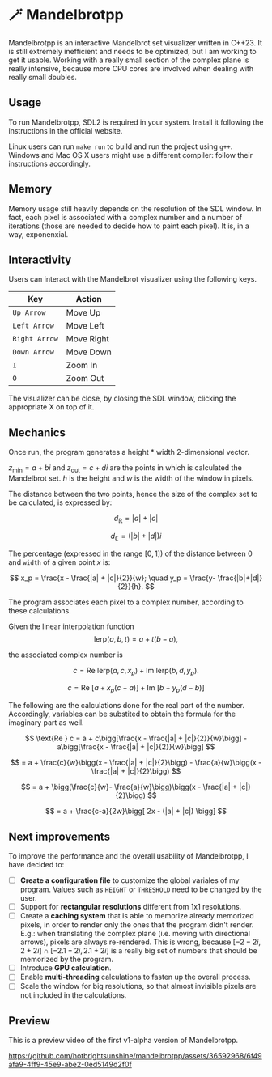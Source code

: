 # 🪄 Mandelbrotpp 

Mandelbrotpp is an interactive Mandelbrot set visualizer written in C++23. 
It is still extremely inefficient and needs to be optimized, but I am working to get it usable. 
Working with a really small section of the complex plane is really intensive, because more CPU cores are involved
when dealing with really small doubles. 

## Usage

To run Mandelbrotpp, SDL2 is required in your system. Install it following the instructions in the official website. 

Linux users can run `make run` to build and run the project using `g++`. Windows and Mac OS X users might use a different compiler: follow their instructions accordingly. 

## Memory

Memory usage still heavily depends on the resolution of the SDL window. In fact, each pixel is associated with 
a complex number and a number of iterations (those are needed to decide how to paint each pixel). 
It is, in a way, exponenxial.

## Interactivity

Users can interact with the Mandelbrot visualizer using the following keys. 

| Key | Action |
| - | - |
| `Up Arrow` | Move Up |
| `Left Arrow` | Move Left |
| `Right Arrow` | Move Right | 
| `Down Arrow` | Move Down |
| `I` | Zoom In |
| `O` | Zoom Out |

The visualizer can be close, by closing the SDL window, clicking the appropriate X on top of it. 

## Mechanics 

Once run, the program generates a height * width 2-dimensional vector. 

$z_{\text{min}} = a +bi$ and $z_{\text{out}} = c+di$ are the points in which is calculated the Mandelbrot set. $h$ is the height and $w$ is the width of the window in pixels.

The distance between the two points, hence the size of the complex set to be calculated, is expressed by:

$$
d_{\mathbb{R}} = |a| + |c| 
$$

$$
d_{\mathbb{C}} = (|b| + |d|)i
$$

The percentage (expressed in the range $[0, 1]$) of the distance between 0 and `width` of a given point $x$ is:

$$
    x_p = \frac{x - \frac{|a| + |c|}{2}}{w}; \quad y_p = \frac{y- \frac{|b|+|d|}{2}}{h}.
$$

The program associates each pixel to a complex number, according to these calculations. 

Given the linear interpolation function 
$$
    \text{lerp}(a, b, t) = a+t(b-a),
$$

the associated complex number is

$$
    c = \text{Re } \text{lerp}(a, c, x_p) + \text{Im } \text{lerp}(b, d, y_p).
$$

$$
    c = \text{Re } [a + x_p(c - a)] + \text{Im } [b + y_p(d -b)]
$$

The following are the calculations done for the real part of the number. Accordingly, variables can be substited to obtain the formula for the imaginary part as well. 

$$
    \text{Re } c = a + c\bigg[\frac{x - \frac{|a| + |c|}{2}}{w}\bigg] - a\bigg[\frac{x - \frac{|a| + |c|}{2}}{w}\bigg]
$$

$$
    = a + \frac{c}{w}\bigg(x - \frac{|a| + |c|}{2}\bigg) - \frac{a}{w}\bigg(x - \frac{|a| + |c|}{2}\bigg)
$$

$$
    = a + \bigg(\frac{c}{w}- \frac{a}{w}\bigg)\bigg(x - \frac{|a| + |c|}{2}\bigg)
$$

$$
    = a + \frac{c-a}{2w}\bigg[ 2x - (|a| + |c|) \bigg]
$$

## Next improvements

To improve the performance and the overall usability of Mandelbrotpp, I have decided to:
-  [ ] **Create a configuration file** to customize the global variales of my program. Values such as `HEIGHT` or `THRESHOLD` need to be changed by the user. 
-  [ ] Support for **rectangular resolutions** different from 1x1 resolutions. 
-  [ ] Create a **caching system** that is able to memorize already memorized pixels, in order to render only the ones that the program didn't render. E.g.: when translating the complex plane (i.e. moving with directional arrows), pixels are always re-rendered. This is wrong, because $[-2 -2i, 2 + 2i] \cap [-2.1 -2i, 2.1 + 2i]$ is a really big set of numbers that should be memorized by the program. 
-  [ ] Introduce **GPU calculation**.
-  [ ] Enable **multi-threading** calculations to fasten up the overall process. 
-  [ ] Scale the window for big resolutions, so that almost invisible pixels are not included in the calculations. 

## Preview

This is a preview video of the first v1-alpha version of Mandelbrotpp. 

https://github.com/hotbrightsunshine/mandelbrotpp/assets/36592968/6f49afa9-4ff9-45e9-abe2-0ed5149d2f0f

